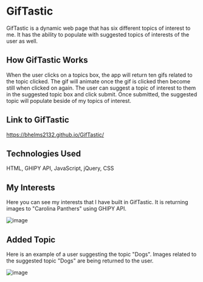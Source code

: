 # GifTastic
GifTastic is a dynamic web page that has six different topics of interest to me.  It has the ability to populate with suggested topics of interests of the user as well.

## How GifTastic Works
When the user clicks on a topics box, the app will return ten gifs related to the topic clicked. The gif will animate once the gif is clicked then become still when clicked on again.  The user can suggest a topic of interest to them in the suggested topic box and click submit. Once submitted, the suggested topic will populate beside of my topics of interest.

## Link to GifTastic
https://bhelms2132.github.io/GifTastic/

## Technologies Used
HTML, GHIPY API, JavaScript, jQuery, CSS

## My Interests
Here you can see my interests that I have built in GifTastic.  It is returning images to  "Carolina Panthers" using GHIPY API. 


![image](https://user-images.githubusercontent.com/52431116/72573834-f3833900-3894-11ea-997c-ac3281a22981.png)






## Added Topic
Here is an example of a user suggesting the topic "Dogs".  Images related to the suggested topic "Dogs" are being returned to the user.


![image](https://user-images.githubusercontent.com/52431116/72574163-18c47700-3896-11ea-86b9-97229501f6ee.png)

